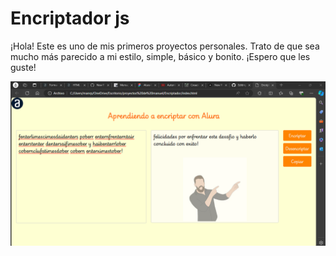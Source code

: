 # Encriptador js

¡Hola! Este es uno de mis primeros proyectos personales. Trato de que sea mucho más parecido a mi estilo, simple, básico y bonito. ¡Espero que les guste!

![Reto finalizado](https://raw.githubusercontent.com/ManuelRodrig/Encriptador/main/Reto%20fnallizado.png)


